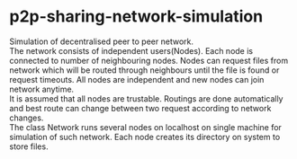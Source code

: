 # p2p-sharing-network-simulation

Simulation of decentralised peer to peer network.  
The network consists of independent users(Nodes). Each node is connected to number of neighbouring nodes. Nodes can request files from network which will be routed through neighbours until the file is found or request timeouts. All nodes are independent and new nodes can join network anytime.  
It is assumed that all nodes are trustable. Routings are done automatically and best route can change between two request according to network changes.  
The class Network runs several nodes on localhost on single machine for simulation of such network. Each node creates its directory on system to store files. 
